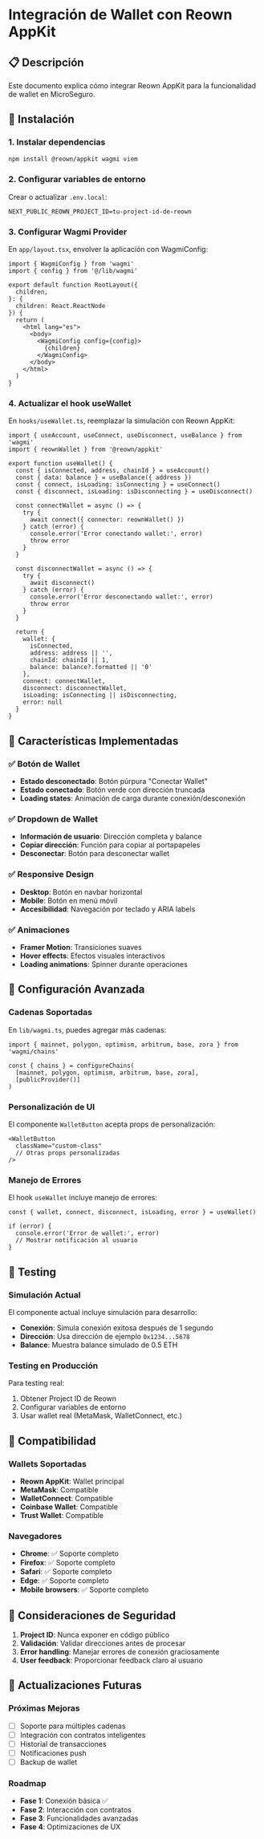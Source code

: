 # Integración de Wallet con Reown AppKit

## 📋 Descripción

Este documento explica cómo integrar Reown AppKit para la funcionalidad de wallet en MicroSeguro.

## 🚀 Instalación

### 1. Instalar dependencias

```bash
npm install @reown/appkit wagmi viem
```

### 2. Configurar variables de entorno

Crear o actualizar `.env.local`:

```env
NEXT_PUBLIC_REOWN_PROJECT_ID=tu-project-id-de-reown
```

### 3. Configurar Wagmi Provider

En `app/layout.tsx`, envolver la aplicación con WagmiConfig:

```tsx
import { WagmiConfig } from 'wagmi'
import { config } from '@/lib/wagmi'

export default function RootLayout({
  children,
}: {
  children: React.ReactNode
}) {
  return (
    <html lang="es">
      <body>
        <WagmiConfig config={config}>
          {children}
        </WagmiConfig>
      </body>
    </html>
  )
}
```

### 4. Actualizar el hook useWallet

En `hooks/useWallet.ts`, reemplazar la simulación con Reown AppKit:

```tsx
import { useAccount, useConnect, useDisconnect, useBalance } from 'wagmi'
import { reownWallet } from '@reown/appkit'

export function useWallet() {
  const { isConnected, address, chainId } = useAccount()
  const { data: balance } = useBalance({ address })
  const { connect, isLoading: isConnecting } = useConnect()
  const { disconnect, isLoading: isDisconnecting } = useDisconnect()

  const connectWallet = async () => {
    try {
      await connect({ connector: reownWallet() })
    } catch (error) {
      console.error('Error conectando wallet:', error)
      throw error
    }
  }

  const disconnectWallet = async () => {
    try {
      await disconnect()
    } catch (error) {
      console.error('Error desconectando wallet:', error)
      throw error
    }
  }

  return {
    wallet: {
      isConnected,
      address: address || '',
      chainId: chainId || 1,
      balance: balance?.formatted || '0'
    },
    connect: connectWallet,
    disconnect: disconnectWallet,
    isLoading: isConnecting || isDisconnecting,
    error: null
  }
}
```

## 🎯 Características Implementadas

### ✅ Botón de Wallet
- **Estado desconectado**: Botón púrpura "Conectar Wallet"
- **Estado conectado**: Botón verde con dirección truncada
- **Loading states**: Animación de carga durante conexión/desconexión

### ✅ Dropdown de Wallet
- **Información de usuario**: Dirección completa y balance
- **Copiar dirección**: Función para copiar al portapapeles
- **Desconectar**: Botón para desconectar wallet

### ✅ Responsive Design
- **Desktop**: Botón en navbar horizontal
- **Mobile**: Botón en menú móvil
- **Accesibilidad**: Navegación por teclado y ARIA labels

### ✅ Animaciones
- **Framer Motion**: Transiciones suaves
- **Hover effects**: Efectos visuales interactivos
- **Loading animations**: Spinner durante operaciones

## 🔧 Configuración Avanzada

### Cadenas Soportadas

En `lib/wagmi.ts`, puedes agregar más cadenas:

```tsx
import { mainnet, polygon, optimism, arbitrum, base, zora } from 'wagmi/chains'

const { chains } = configureChains(
  [mainnet, polygon, optimism, arbitrum, base, zora],
  [publicProvider()]
)
```

### Personalización de UI

El componente `WalletButton` acepta props de personalización:

```tsx
<WalletButton 
  className="custom-class"
  // Otras props personalizadas
/>
```

### Manejo de Errores

El hook `useWallet` incluye manejo de errores:

```tsx
const { wallet, connect, disconnect, isLoading, error } = useWallet()

if (error) {
  console.error('Error de wallet:', error)
  // Mostrar notificación al usuario
}
```

## 🧪 Testing

### Simulación Actual

El componente actual incluye simulación para desarrollo:

- **Conexión**: Simula conexión exitosa después de 1 segundo
- **Dirección**: Usa dirección de ejemplo `0x1234...5678`
- **Balance**: Muestra balance simulado de 0.5 ETH

### Testing en Producción

Para testing real:

1. Obtener Project ID de Reown
2. Configurar variables de entorno
3. Usar wallet real (MetaMask, WalletConnect, etc.)

## 📱 Compatibilidad

### Wallets Soportadas
- **Reown AppKit**: Wallet principal
- **MetaMask**: Compatible
- **WalletConnect**: Compatible
- **Coinbase Wallet**: Compatible
- **Trust Wallet**: Compatible

### Navegadores
- **Chrome**: ✅ Soporte completo
- **Firefox**: ✅ Soporte completo
- **Safari**: ✅ Soporte completo
- **Edge**: ✅ Soporte completo
- **Mobile browsers**: ✅ Soporte completo

## 🚨 Consideraciones de Seguridad

1. **Project ID**: Nunca exponer en código público
2. **Validación**: Validar direcciones antes de procesar
3. **Error handling**: Manejar errores de conexión graciosamente
4. **User feedback**: Proporcionar feedback claro al usuario

## 🔄 Actualizaciones Futuras

### Próximas Mejoras
- [ ] Soporte para múltiples cadenas
- [ ] Integración con contratos inteligentes
- [ ] Historial de transacciones
- [ ] Notificaciones push
- [ ] Backup de wallet

### Roadmap
- **Fase 1**: Conexión básica ✅
- **Fase 2**: Interacción con contratos
- **Fase 3**: Funcionalidades avanzadas
- **Fase 4**: Optimizaciones de UX
